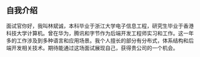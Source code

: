 ## 自我介绍

面试官你好，我叫林斌诚，本科毕业于浙江大学电子信息工程，研究生毕业于香港科技大学计算机。曾在华为，腾讯和字节作为后端开发工程师实习和工作。这一年多的工作涉及到多种语言和应用场景。我个人擅长的部分有分布式，体系结构和后端开发相关技术。期待能通过这场面试展现自己，获得贵公司的一个机会。

